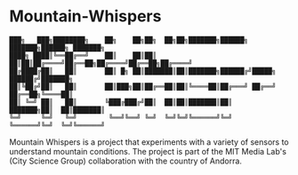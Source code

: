 # Mountain-Whispers

```
███╗   ███╗████████╗    ██╗    ██╗██╗  ██╗██╗███████╗██████╗ ███████╗██████╗ ███████╗
████╗ ████║╚══██╔══╝    ██║    ██║██║  ██║██║██╔════╝██╔══██╗██╔════╝██╔══██╗██╔════╝
██╔████╔██║   ██║       ██║ █╗ ██║███████║██║███████╗██████╔╝█████╗  ██████╔╝███████╗
██║╚██╔╝██║   ██║       ██║███╗██║██╔══██║██║╚════██║██╔═══╝ ██╔══╝  ██╔══██╗╚════██║
██║ ╚═╝ ██║   ██║       ╚███╔███╔╝██║  ██║██║███████║██║     ███████╗██║  ██║███████║
╚═╝     ╚═╝   ╚═╝        ╚══╝╚══╝ ╚═╝  ╚═╝╚═╝╚══════╝╚═╝     ╚══════╝╚═╝  ╚═╝╚══════╝
```

Mountain Whispers is a project that experiments with a variety of sensors to understand mountain conditions. The project is part of the MIT Media Lab's (City Science Group) collaboration with the country of Andorra.  
